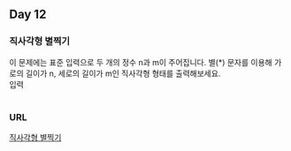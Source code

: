 ## Day 12

### 직사각형 별찍기
이 문제에는 표준 입력으로 두 개의 정수 n과 m이 주어집니다.
별(*) 문자를 이용해 가로의 길이가 n, 세로의 길이가 m인 직사각형 형태를 출력해보세요.<br>입력<br><br>
### URL
[직사각형 별찍기](https://programmers.co.kr/learn/courses/30/lessons/12969)<br>